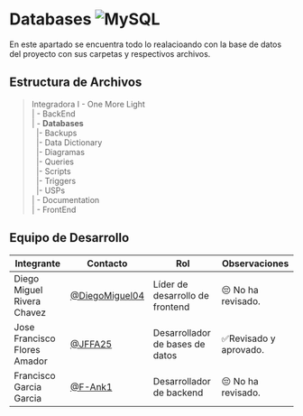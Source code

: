 # Databases ![MySQL](https://img.shields.io/badge/MySQL-4479A1?style=for-the-badge&logo=mysql&logoColor=white)
En este apartado se encuentra todo lo realacioando con la base de  datos del proyecto con sus carpetas y respectivos archivos.

## Estructura de Archivos

>Integradora I -  One More Light<br>
>| - BackEnd <br>
>| - **Databases**<br>
>&nbsp;&nbsp;|- Backups<br>
>&nbsp;&nbsp;|- Data Dictionary<br>
>&nbsp;&nbsp;|- Diagramas<br>
>&nbsp;&nbsp;|- Queries<br>
>&nbsp;&nbsp;|- Scripts<br>
>&nbsp;&nbsp;|- Triggers<br>
>&nbsp;&nbsp;|- USPs<br>
>| - Documentation<br>
>| - FrontEnd<br>

## Equipo de Desarrollo

|Integrante|Contacto|Rol|Observaciones|
|------------|--------|---|---|
|Diego Miguel Rivera Chavez|[@DiegoMiguel04](https://github.com/DiegoMiguel04)|Líder de desarrollo de frontend|😔 No ha revisado.|
|Jose Francisco Flores Amador|[@JFFA25](https://github.com/JFFA25)|Desarrollador de bases de datos|✅Revisado y aprovado.|
|Francisco Garcia Garcia|[@F-Ank1](https://github.com/F-ank)|Desarrollador de backend|😔 No ha revisado.|

